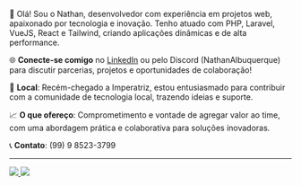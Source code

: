 👋 Olá! Sou o Nathan, desenvolvedor com experiência em projetos web, apaixonado por tecnologia e inovação. Tenho atuado com PHP, Laravel, VueJS, React e Tailwind, criando aplicações dinâmicas e de alta performance.

🌐 **Conecte-se comigo** no [LinkedIn](https://www.linkedin.com/in/nathan-albuquerque/) ou pelo Discord (NathanAlbuquerque) para discutir parcerias, projetos e oportunidades de colaboração!

📍 **Local**: Recém-chegado a Imperatriz, estou entusiasmado para contribuir com a comunidade de tecnologia local, trazendo ideias e suporte.

📈 **O que ofereço**: Comprometimento e vontade de agregar valor ao time, com uma abordagem prática e colaborativa para soluções inovadoras.

📞 **Contato**: (99) 9 8523-3799  

---

<a href="https://github-readme-stats.vercel.app/api?username=nathanalbuquerque&show_icons=true&rank_icon=default&theme=radical&locale=pt-br&show=reviews,discussions_started,discussions_answered,prs_merged,prs_merged_percentage" target="_blank" rel="noopener noreferrer">
  <img src="https://github-readme-stats.vercel.app/api?username=nathanalbuquerque&show_icons=true&rank_icon=default&theme=radical&locale=pt-br&show=reviews,discussions_started,discussions_answered,prs_merged,prs_merged_percentage">
</a>

<a href="https://github-readme-stats.vercel.app/api/top-langs/?username=nathanalbuquerque&size_weight=0.5&count_weight=0.5&theme=radical" target="_blank" rel="noopener noreferrer">
  <img src="https://github-readme-stats.vercel.app/api/top-langs/?username=nathanalbuquerque&size_weight=0.5&count_weight=0.5&theme=radical&langs_count=22&hide_progress=true">
</a>

<!--
![Nathan's GitHub stats](https://github-readme-stats.vercel.app/api?username=nathanalbuquerque&show_icons=true&rank_icon=default&theme=radical&locale=pt-br&show=reviews,discussions_started,discussions_answered,prs_merged,prs_merged_percentage)
![Nathan's GitHub top languages](https://github-readme-stats.vercel.app/api/top-langs/?username=nathanalbuquerque&size_weight=0.5&count_weight=0.5&theme=radical)
-->
